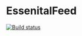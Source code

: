 # EssenitalFeed

[![Build status](https://build.appcenter.ms/v0.1/apps/71c7368d-11c3-4a35-8b22-15ccdf945970/branches/main/badge)](https://appcenter.ms)
